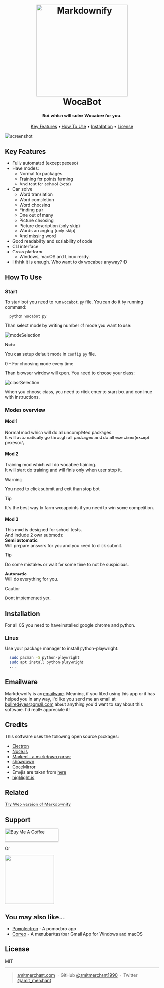 <h1 align="center">
  <br>
  <img src="./res/logo.png" alt="Markdownify" width="300"></a>
  <br>
  WocaBot
  <br>
</h1>

<h4 align="center">Bot which will solve Wocabee for you.</h4>

<p align="center">
  <a href="#key-features">Key Features</a> •
  <a href="#how-to-use">How To Use</a> •
  <a href="#installation">Installation</a> •
  <a href="#license">License</a>
</p>

![screenshot](./res/meme.jpg)

## Key Features

* Fully automated (except pexeso)
* Have modes:
  - Normal for packages
  - Training for points farming
  - And test for school (beta)
* Can solve
  - Word translation
  - Word completion
  - Word choosing
  - Finding pair
  - One out of many
  - Picture choosing
  - Picture description (only skip)
  - Words arranging (only skip)
  - And missing word
* Good readability and scalability of code
* CLI interface
* Cross platform
  - Windows, macOS and Linux ready.
* I think it is enaugh. Who want to do wocabee anyway? :D

## How To Use

### Start

To start bot you need to run `wocabot.py` file. You can do it by running command:
```bash
  python wocabot.py
```
Than select mode by writing number of mode you want to use:

![modeSelection](res/modeSelection)
> [!NOTE]
> You can setup default mode in `config.py` file.
>
> 0 - For choosing mode every time

Than browser window will open. You need to choose your class:

![classSelection](res/classSelection)

When you choose class, you need to click enter to start bot and continue with instructions.

### Modes overview
#### Mod 1

Normal mod which will do all uncompleted packages.\
It will automatically go through all packages and do all exercises(except pexeso).\

#### Mod 2
Training mod which will do wocabee training.\
It will start do training and will finis only when user stop it.
> [!WARNING]
> You need to click submit and exit than stop bot

> [!TIP]
> It`s the best way to farm wocapoints if you need to win some competition.

#### Mod 3

This mod is designed for school tests.\
And include 2 own submods:\
**Semi automatic**\
Will prepare ansvers for you and you need to click submit.

> [!TIP]
> Do some mistakes or wait for some time to not be suspicious.
> 
**Automatic**\
Will do everything for you.

> [!CAUTION]
> Dont implemented yet.

## Installation

For all OS you need to have installed google chrome and python.

### Linux
Use your package manager to install python-playwright.
```bash
  sudo pacman -S python-playwright
  sudo apt install python-playwright 
  ...
```

## Emailware

Markdownify is an [emailware](https://en.wiktionary.org/wiki/emailware). Meaning, if you liked using this app or it has helped you in any way, I'd like you send me an email at <bullredeyes@gmail.com> about anything you'd want to say about this software. I'd really appreciate it!

## Credits

This software uses the following open source packages:

- [Electron](http://electron.atom.io/)
- [Node.js](https://nodejs.org/)
- [Marked - a markdown parser](https://github.com/chjj/marked)
- [showdown](http://showdownjs.github.io/showdown/)
- [CodeMirror](http://codemirror.net/)
- Emojis are taken from [here](https://github.com/arvida/emoji-cheat-sheet.com)
- [highlight.js](https://highlightjs.org/)

## Related

[Try Web version of Markdownify](https://notepad.js.org/markdown-editor/)

## Support

<a href="https://buymeacoffee.com/amitmerchant" target="_blank"><img src="https://www.buymeacoffee.com/assets/img/custom_images/purple_img.png" alt="Buy Me A Coffee" style="height: 41px !important;width: 174px !important;box-shadow: 0px 3px 2px 0px rgba(190, 190, 190, 0.5) !important;-webkit-box-shadow: 0px 3px 2px 0px rgba(190, 190, 190, 0.5) !important;" ></a>

<p>Or</p> 

<a href="https://www.patreon.com/amitmerchant">
	<img src="https://c5.patreon.com/external/logo/become_a_patron_button@2x.png" width="160">
</a>

## You may also like...

- [Pomolectron](https://github.com/amitmerchant1990/pomolectron) - A pomodoro app
- [Correo](https://github.com/amitmerchant1990/correo) - A menubar/taskbar Gmail App for Windows and macOS

## License

MIT

---

> [amitmerchant.com](https://www.amitmerchant.com) &nbsp;&middot;&nbsp;
> GitHub [@amitmerchant1990](https://github.com/amitmerchant1990) &nbsp;&middot;&nbsp;
> Twitter [@amit_merchant](https://twitter.com/amit_merchant)

